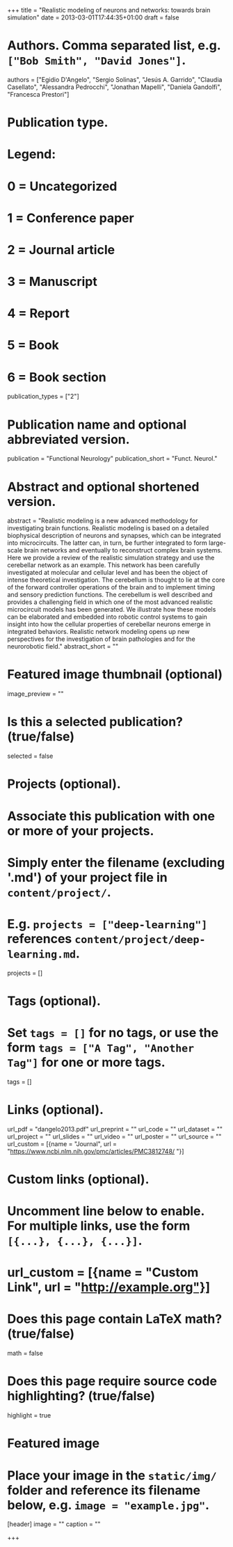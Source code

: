 +++
title = "Realistic modeling of neurons and networks: towards brain simulation"
date = 2013-03-01T17:44:35+01:00
draft = false

# Authors. Comma separated list, e.g. `["Bob Smith", "David Jones"]`.
authors = ["Egidio D'Angelo", "Sergio Solinas", "Jesús A. Garrido", "Claudia Casellato", "Alessandra Pedrocchi", "Jonathan Mapelli", "Daniela Gandolfi", "Francesca Prestori"]

# Publication type.
# Legend:
# 0 = Uncategorized
# 1 = Conference paper
# 2 = Journal article
# 3 = Manuscript
# 4 = Report
# 5 = Book
# 6 = Book section
publication_types = ["2"]

# Publication name and optional abbreviated version.
publication = "Functional Neurology"
publication_short = "Funct. Neurol."

# Abstract and optional shortened version.
abstract = "Realistic modeling is a new advanced methodology for investigating brain functions. Realistic modeling is based on a detailed biophysical description of neurons and synapses, which can be integrated into microcircuits. The latter can, in turn, be further integrated to form large-scale brain networks and eventually to reconstruct complex brain systems. Here we provide a review of the realistic simulation strategy and use the cerebellar network as an example. This network has been carefully investigated at molecular and cellular level and has been the object of intense theoretical investigation. The cerebellum is thought to lie at the core of the forward controller operations of the brain and to implement timing and sensory prediction functions. The cerebellum is well described and provides a challenging field in which one of the most advanced realistic microcircuit models has been generated. We illustrate how these models can be elaborated and embedded into robotic control systems to gain insight into how the cellular properties of cerebellar neurons emerge in integrated behaviors. Realistic network modeling opens up new perspectives for the investigation of brain pathologies and for the neurorobotic field."
abstract_short = ""

# Featured image thumbnail (optional)
image_preview = ""

# Is this a selected publication? (true/false)
selected = false

# Projects (optional).
#   Associate this publication with one or more of your projects.
#   Simply enter the filename (excluding '.md') of your project file in `content/project/`.
#   E.g. `projects = ["deep-learning"]` references `content/project/deep-learning.md`.
projects = []

# Tags (optional).
#   Set `tags = []` for no tags, or use the form `tags = ["A Tag", "Another Tag"]` for one or more tags.
tags = []

# Links (optional).
url_pdf = "dangelo2013.pdf"
url_preprint = ""
url_code = ""
url_dataset = ""
url_project = ""
url_slides = ""
url_video = ""
url_poster = ""
url_source = ""
url_custom = [{name = "Journal", url = "https://www.ncbi.nlm.nih.gov/pmc/articles/PMC3812748/ "}]

# Custom links (optional).
#   Uncomment line below to enable. For multiple links, use the form `[{...}, {...}, {...}]`.
# url_custom = [{name = "Custom Link", url = "http://example.org"}]

# Does this page contain LaTeX math? (true/false)
math = false

# Does this page require source code highlighting? (true/false)
highlight = true

# Featured image
# Place your image in the `static/img/` folder and reference its filename below, e.g. `image = "example.jpg"`.
[header]
image = ""
caption = ""

+++

